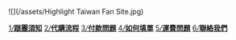 ![](/assets/Highlight Taiwan Fan Site.jpg)

<div class="navbox">
	<a href="https://lightup.gitbooks.io/question/content/gen-tuan-xu-zhi.html" target="_top"><span>1</span><i>/</i><b>跟團須知</b></a>
	<a href="https://lightup.gitbooks.io/question/content/dai-gou-liu-cheng.html" target="_top"><span>2</span><i>/</i><b>代購流程</b></a>
	<a href="https://lightup.gitbooks.io/question/content/fu-kuan-wen-ti.html" target="_top"><span>3</span><i>/</i><b>付款問題</b></a>
	<a href="https://lightup.gitbooks.io/question/content/ru-he-tian-dan-ff1f.html" target="_top"><span>4</span><i>/</i><b>如何填單</b></a>
	<a href="https://lightup.gitbooks.io/question/content/yun-fei.html" target="_top"><span>5</span><i>/</i><b>運費問題</b></a>
	<a href="https://lightup.gitbooks.io/question/content/lian-luo-wo-men.html" target="_top"><span>6</span><i>/</i><b>聯絡我們</b></a>
</div>
